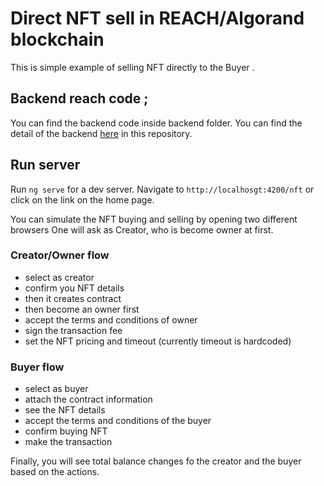 # Direct NFT sell in REACH/Algorand blockchain

This is simple example of selling NFT directly to the Buyer .
## Backend reach code ;
  You can find the backend code inside backend folder. You can find the detail of the backend [here](https://github.com/knightpr/reach-direct-sell) in this repository.

## Run server
Run `ng serve` for a dev server. Navigate to `http://localhosgt:4200/nft` or click on the link on the home page.

You can simulate the NFT buying and selling by opening two different browsers
One will ask as Creator, who is become owner at first. 
### Creator/Owner flow

- select as creator
- confirm you NFT details
- then it creates contract
- then become an owner first
- accept the terms and conditions of owner 
- sign the transaction fee
- set the NFT pricing and timeout (currently timeout is hardcoded)

### Buyer flow

- select as buyer
- attach the contract information
- see the NFT details 
- accept the terms and conditions of the buyer
- confirm buying NFT
- make the transaction

Finally, you will see total balance changes fo the creator and the buyer based on the actions.






